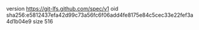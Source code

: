 version https://git-lfs.github.com/spec/v1
oid sha256:e5812437efa42d99c73a56fc6f06add4fe8175e84c5cec33e22fef3a4d1b04e9
size 516
